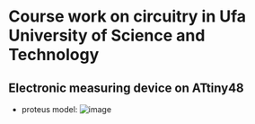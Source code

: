 # Course work on circuitry in Ufa University of Science and Technology 
## Electronic measuring device on ATtiny48
* proteus model:
![image](https://github.com/Emile1154/freqCounter/assets/42141666/0afb9545-7abb-4790-872b-97e93f59c83f)

